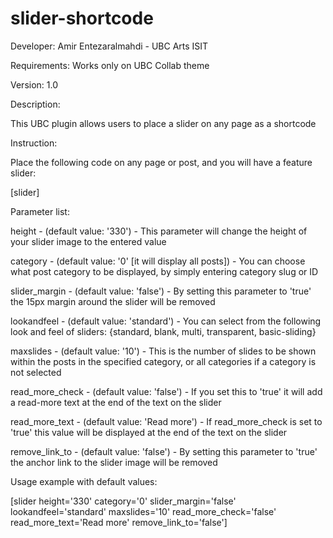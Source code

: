 slider-shortcode
================

Developer: Amir Entezaralmahdi - UBC Arts ISIT

Requirements: Works only on UBC Collab theme

Version: 1.0

Description:

This UBC plugin allows users to place a slider on any page as a shortcode

Instruction:

Place the following code on any page or post, and you will have a feature slider:

[slider]

Parameter list:
  
  height - (default value: '330') - This parameter will change the height of your slider image to the entered value
  
  category - (default value: '0' [it will display all posts]) - You can choose what post category to be displayed, by simply entering category slug or ID
  
  slider_margin - (default value: 'false') - By setting this parameter to 'true' the 15px margin around the slider will be removed
  
  lookandfeel - (default value: 'standard') - You can select from the following look and feel of sliders: {standard, blank, multi, transparent, basic-sliding}
  
  maxslides - (default value: '10') - This is the number of slides to be shown within the posts in the specified category, or all categories if a category is not selected
  
  read_more_check - (default value: 'false') - If you set this to 'true' it will add a read-more text at the end of the text on the slider
  
  read_more_text - (default value: 'Read more') - If read_more_check is set to 'true' this value will be displayed at the end of the text on the slider
  
  remove_link_to - (default value: 'false') - By setting this parameter to 'true' the anchor link to the slider image will be removed
  
  
Usage example with default values:

[slider height='330' category='0' slider_margin='false' lookandfeel='standard' maxslides='10' read_more_check='false' read_more_text='Read more' remove_link_to='false']
